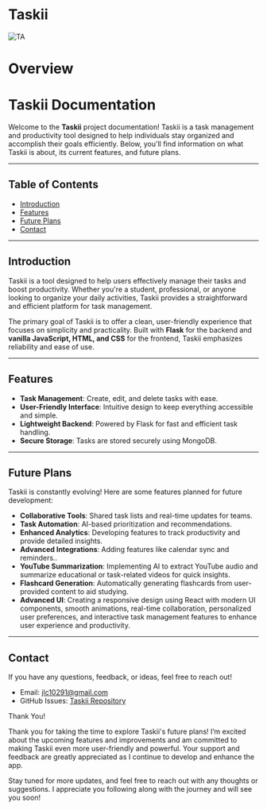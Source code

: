 # Taskii
![TA](https://github.com/user-attachments/assets/adf16b20-043c-4c5d-8bc2-eb01f0df735a)


# Overview
# Taskii Documentation

Welcome to the **Taskii** project documentation! Taskii is a task management and productivity tool designed to help individuals stay organized and accomplish their goals efficiently. Below, you'll find information on what Taskii is about, its current features, and future plans.

---

## Table of Contents
- [Introduction](#introduction)
- [Features](#features)
- [Future Plans](#future-plans)
- [Contact](#contact)

---

## Introduction
Taskii is a tool designed to help users effectively manage their tasks and boost productivity. Whether you're a student, professional, or anyone looking to organize your daily activities, Taskii provides a straightforward and efficient platform for task management.

The primary goal of Taskii is to offer a clean, user-friendly experience that focuses on simplicity and practicality. Built with **Flask** for the backend and **vanilla JavaScript, HTML, and CSS** for the frontend, Taskii emphasizes reliability and ease of use.

---

## Features
- **Task Management**: Create, edit, and delete tasks with ease.
- **User-Friendly Interface**: Intuitive design to keep everything accessible and simple.
- **Lightweight Backend**: Powered by Flask for fast and efficient task handling.
- **Secure Storage**: Tasks are stored securely using MongoDB.

---

## Future Plans
Taskii is constantly evolving! Here are some features planned for future development:
- **Collaborative Tools**: Shared task lists and real-time updates for teams.
- **Task Automation**: AI-based prioritization and recommendations.
- **Enhanced Analytics**: Developing features to track productivity and provide detailed insights.
- **Advanced Integrations**: Adding features like calendar sync and reminders..
- **YouTube Summarization**: Implementing AI to extract YouTube audio and summarize educational or task-related videos for quick insights.
- **Flashcard Generation**: Automatically generating flashcards from user-provided content to aid studying.
- **Advanced UI**:  Creating a responsive design using React with modern UI components, smooth animations, real-time collaboration, personalized user preferences, and interactive task management features to enhance user experience and productivity.

---

## Contact
If you have any questions, feedback, or ideas, feel free to reach out!
- Email: jlc10291@gmail.com
- GitHub Issues: [Taskii Repository](https://github.com/your-username/taskii/issues)


Thank You!

Thank you for taking the time to explore Taskii's future plans! I’m excited about the upcoming features and improvements and am committed to making Taskii even more user-friendly and powerful. Your support and feedback are greatly appreciated as I continue to develop and enhance the app.

Stay tuned for more updates, and feel free to reach out with any thoughts or suggestions. I appreciate you following along with the journey and will see you soon!



